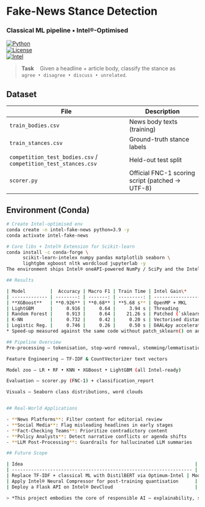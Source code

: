 # Fake-News Stance Detection 
### Classical ML pipeline • Intel®-Optimised

[![Python](https://img.shields.io/badge/Python-3.9-blue?logo=python)](https://python.org)  
[![License](https://img.shields.io/badge/License-MIT-green.svg)](LICENSE)  
[![Intel](https://img.shields.io/badge/Optimised%20for-Intel®%20CPUs-lightgrey?logo=intel)](https://www.intel.com/content/www/us/en/developer/topic-technology/ai.html)

> **Task**&nbsp; &nbsp; Given a headline + article body, classify the stance as  
> `agree • disagree • discuss • unrelated`.


## Dataset

| File | Description |
|------|-------------|
| `train_bodies.csv`  | News body texts (training) |
| `train_stances.csv` | Ground-truth stance labels |
| `competition_test_bodies.csv` / `competition_test_stances.csv` | Held-out test split |
| `scorer.py` | Official FNC-1 scoring script (patched → UTF-8) |


## Environment (Conda)

```bash
# Create Intel-optimised env
conda create -n intel-fake-news python=3.9 -y
conda activate intel-fake-news

# Core libs + Intel® Extension for Scikit-learn
conda install -c conda-forge \
      scikit-learn-intelex numpy pandas matplotlib seaborn \
      lightgbm xgboost nltk wordcloud jupyterlab -y
The environment ships Intel® oneAPI-powered NumPy / SciPy and the Intel® Extension for Scikit-learn.

## Results

| Model         |  Accuracy | Macro F1 | Train Time | Intel Gain\*          |
| ------------- | --------: | -------: | ---------: | --------------------- |
| **XGBoost**   | **0.926** | **0.68** | **5.68 s** | OpenMP + MKL          |
| LightGBM      |     0.916 |     0.64 |     3.94 s | Threading             |
| Random Forest |     0.913 |     0.64 |    21.26 s | Patched (`sklearnex`) |
| K-NN          |     0.732 |     0.42 |     0.20 s | Vectorised distance   |
| Logistic Reg. |     0.746 |     0.26 |     0.50 s | DAAL4py accelerated   |
* Speed-up measured against the same code without patch_sklearn() on an Intel® Core™ i7-13700H CPU.

## Pipeline Overview
Pre-processing – tokenisation, stop-word removal, stemming/lemmatisation

Feature Engineering – TF-IDF & CountVectorizer text vectors

Model zoo – LR • RF • KNN • XGBoost • LightGBM (all Intel-ready)

Evaluation – scorer.py (FNC-1) + classification_report

Visuals – Seaborn class distributions, word clouds


## Real-World Applications

- **News Platforms**: Filter content for editorial review
- **Social Media**: Flag misleading headlines in early stages
- **Fact-Checking Teams**: Prioritize contradictory content
- **Policy Analysts**: Detect narrative conflicts or agenda shifts
- **LLM Post-Processing**: Guardrails for hallucinated LLM summaries

## Future Scope

| Idea                                                               | Benefit                            |
| ------------------------------------------------------------------ | ---------------------------------- |
| Replace TF-IDF + classical ML with DistilBERT via Optimum-Intel | Modern embeddings + oneAPI kernels |
| Apply Intel® Neural Compressor for post-training quantisation      | Smaller/faster models for edge     |
| Deploy a Flask API on Intel® DevCloud                              | Real-time stance inference demo    |

> *This project embodies the core of responsible AI — explainability, scalability, and social relevance in tackling misinformation.*

